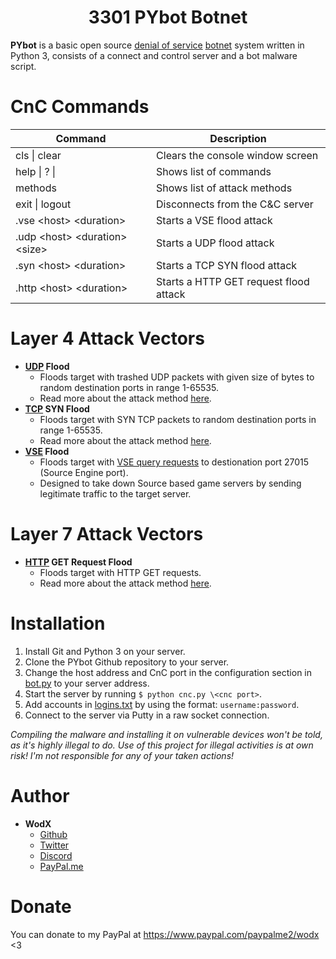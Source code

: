 <h1 align="center">3301 PYbot Botnet</h1>

**PYbot** is a basic open source [denial of service](https://en.wikipedia.org/wiki/Denial-of-service_attack) [botnet](https://en.wikipedia.org/wiki/Botnet) system written in Python 3, consists of a connect and control server and a bot malware script.

# CnC Commands
Command | Description
--------|------------
cls \| clear | Clears the console window screen
help \| ? \| | Shows list of commands
methods | Shows list of attack methods
exit \| logout | Disconnects from the C&C server
.vse \<host> \<duration> | Starts a VSE flood attack
.udp \<host> \<duration> \<size> | Starts a UDP flood attack
.syn \<host> \<duration> | Starts a TCP SYN flood attack
.http \<host> \<duration> | Starts a HTTP GET request flood attack

# Layer 4 Attack Vectors
- **[UDP](https://en.wikipedia.org/wiki/User_Datagram_Protocol) Flood**
    - Floods target with trashed UDP packets with given size of bytes to random destination ports in range 1-65535.
    - Read more about the attack method [here](https://en.wikipedia.org/wiki/UDP_flood_attack).
- **[TCP](https://en.wikipedia.org/wiki/Transmission_Control_Protocol) SYN Flood**
    - Floods target with SYN TCP packets to random destination ports in range 1-65535.
    - Read more about the attack method [here](https://en.wikipedia.org/wiki/SYN_flood).
- **[VSE](https://en.wikipedia.org/wiki/Source_(game_engine)) Flood**
    - Floods target with [VSE query requests](https://developer.valvesoftware.com/wiki/Server_queries) to destionation port 27015 (Source Engine port).
    - Designed to take down Source based game servers by sending legitimate traffic to the target server.

# Layer 7 Attack Vectors
- **[HTTP](https://en.wikipedia.org/wiki/Hypertext_Transfer_Protocol) GET Request Flood**
    - Floods target with HTTP GET requests.
    - Read more about the attack method [here](https://en.wikipedia.org/wiki/HTTP_Flood).

# Installation
1. Install Git and Python 3 on your server.
2. Clone the PYbot Github repository to your server.
3. Change the host address and CnC port in the configuration section in [bot.py](/bot.py) to your server address.
4. Start the server by running `$ python cnc.py \<cnc port>`.
5. Add accounts in [logins.txt](/logins.txt) by using the format: `username:password`.
6. Connect to the server via Putty in a raw socket connection.

*Compiling the malware and installing it on vulnerable devices won't be told, as it's highly illegal to do. Use of this project for illegal activities is at own risk! I'm not responsible for any of your taken actions!*

# Author
- **WodX**
    - [Github](https://github.com/WodXTV)
    - [Twitter](https://twitter.com/wodxofficial)
    - [Discord](https://profiles.pw/profile/621044372951269417)
    - [PayPal.me](https://www.paypal.com/paypalme2/wodx)

# Donate
You can donate to my PayPal at https://www.paypal.com/paypalme2/wodx <3